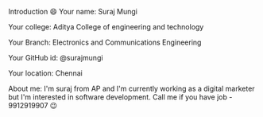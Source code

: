 Introduction :smile:
Your name: Suraj Mungi

Your college: Aditya College of engineering and technology

Your Branch: Electronics and Communications Engineering

Your GitHub id: @surajmungi

Your location: Chennai

About me:
I'm suraj from AP and I'm currently working as a digital marketer but I'm interested in software development. Call me if you have job - 9912919907 :wink:
